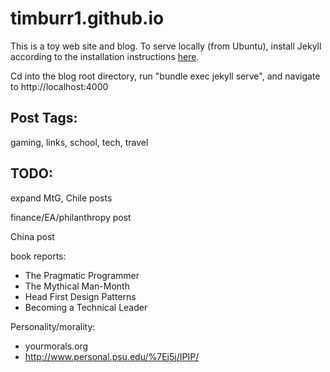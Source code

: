 # timburr1.github.io
This is a toy web site and blog. To serve locally (from Ubuntu), install Jekyll according to the installation instructions [here](https://jekyllrb.com/docs/).  

Cd into the blog root directory, run "bundle exec jekyll serve", and navigate to http://localhost:4000  

## Post Tags:
gaming, links, school, tech, travel  

## TODO:
expand MtG, Chile posts

finance/EA/philanthropy post  

China post  

book reports:    
* The Pragmatic Programmer  
* The Mythical Man-Month  
* Head First Design Patterns  
* Becoming a Technical Leader  

Personality/morality:  
* yourmorals.org
* http://www.personal.psu.edu/%7Ej5j/IPIP/
